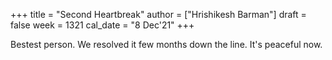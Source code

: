 +++
title = "Second Heartbreak"
author = ["Hrishikesh Barman"]
draft = false
week = 1321
cal_date = "8 Dec'21"
+++

Bestest person. We resolved it few months down the line. It's peaceful now.
